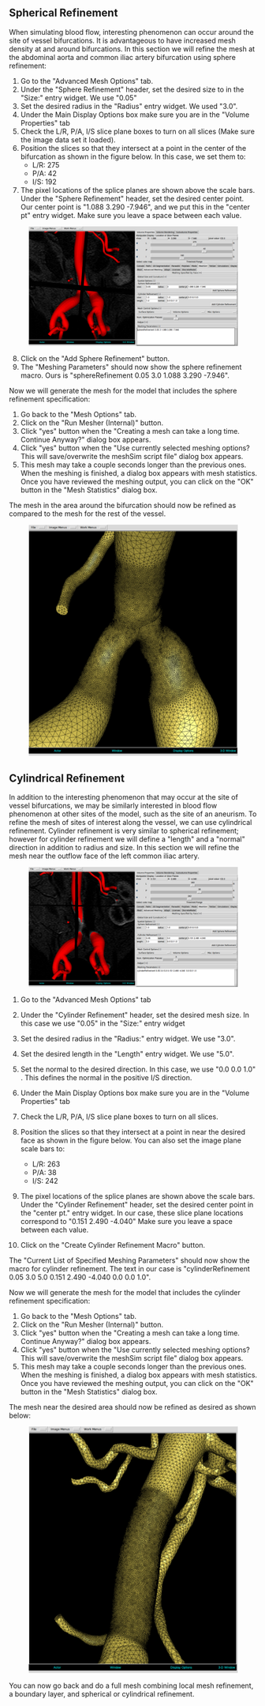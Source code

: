 ## Spherical Refinement

When simulating blood flow, interesting phenomenon can occur around the site of vessel bifurcations. It is advantageous to have increased mesh density at and around bifurcations. In this section we will refine the mesh at the abdominal aorta and common iliac artery bifurcation using sphere refinement:

1.	Go to the "Advanced Mesh Options" tab.
2.	Under the "Sphere Refinement" header, set the desired size to in the "Size:" entry widget. We use "0.05"
3.	Set the desired radius in the "Radius" entry widget. We used "3.0". 
4.	Under the Main Display Options box make sure you are in the "Volume Properties" tab
5.	Check the L/R, P/A, I/S slice plane boxes to turn on all slices (Make sure the image data set it loaded). 
6.	Position the slices so that they intersect at a point in the center of the bifurcation as shown in the figure below. In this case, we set them to:
   	- L/R: 275
	- P/A: 42
	- I/S: 192
7.	The pixel locations of the splice planes are shown above the scale bars. Under the "Sphere Refinement" header, set the desired center point. Our center point is "1.088 3.290 -7.946", and we put this in the "center pt" entry widget. Make sure you leave a space between each value. 
                                             
<figure>
  <img class="svImg svImgXl" src="documentation/meshing/img/MeshSim_SRefinement_Options.png">
  <figcaption class="svCaption" ></figcaption>
</figure>

8.	Click on the "Add Sphere Refinement" button. 
9.	The "Meshing Parameters" should now show the sphere refinement macro. Ours is "sphereRefinement 0.05 3.0 1.088 3.290 -7.946".

Now we will generate the mesh for the model that includes the sphere refinement specification:

1.	Go back to the "Mesh Options" tab.
2.	Click on the "Run Mesher (Internal)" button.
3.	Click "yes" button when the "Creating a mesh can take a long time. Continue Anyway?" dialog box appears.
4.	Click "yes" button when the "Use currently selected meshing options? This will save/overwrite the meshSim script file" dialog box appears.
5.	This mesh may take a couple seconds longer than the previous ones. When the meshing is finished, a dialog box appears with mesh statistics.  Once you have reviewed the meshing output, you can click on the "OK" button in the "Mesh Statistics" dialog box.

The mesh in the area around the bifurcation should now be refined as compared to the mesh for the rest of the vessel. 

<figure>
  <img class="svImg svImgMd" src="documentation/meshing/img/MeshSim_Sphere_Refinement.png">
  <figcaption class="svCaption" ></figcaption>
</figure>

## Cylindrical Refinement

In addition to the interesting phenomenon that may occur at the site of vessel bifurcations, we may be similarly interested in blood flow phenomenon at other sites of the model, such as the site of an aneurism. To refine the mesh of sites of interest along the vessel, we can use cylindrical refinement. Cylinder refinement is very similar to spherical refinement; however for cylinder refinement we will define a "length" and a "normal" direction in addition to radius and size. In this section we will refine the mesh near the outflow face of the left common iliac artery.

<figure>
  <img class="svImg svImgXl" src="documentation/meshing/img/MeshSim_Cylinder_Refinement_Options.png">
  <figcaption class="svCaption" ></figcaption>
</figure>

1.	Go to the "Advanced Mesh Options" tab
2.	Under the "Cylinder Refinement" header, set the desired mesh size. In this case we use "0.05" in the "Size:" entry widget
3.	Set the desired radius in the "Radius:" entry widget. We use "3.0".  
4.	Set the desired length in the "Length" entry widget. We use "5.0". 
5.	Set the normal to the desired direction. In this case, we use "0.0 0.0 1.0" . This defines the normal in the positive I/S direction.
6.	Under the Main Display Options box make sure you are in the "Volume Properties" tab
7.	Check the L/R, P/A, I/S slice plane boxes to turn on all slices. 
8.	Position the slices so that they intersect at a point in near the desired face as shown in the figure below. You can also set the image plane scale bars to:
   	- L/R: 263
	- P/A: 38
	- I/S: 242
9.	The pixel locations of the splice planes are shown above the scale bars. Under the "Cylinder Refinement" header, set the desired center point in the "center pt." entry widget. In our case, these slice plane locations correspond to  "0.151 2.490 -4.040"  Make sure you leave a space between each value. 

10.	Click on the "Create Cylinder Refinement Macro" button. 

 The "Current List of Specified Meshing Parameters" should now show the macro for cylinder refinement. The text in our case is "cylinderRefinement 0.05 3.0 5.0 0.151 2.490 -4.040 0.0 0.0 1.0".

Now we will generate the mesh for the model that includes the cylinder refinement specification:

1.	Go back to the "Mesh Options" tab.
2.	Click on the "Run Mesher (Internal)" button.
3.	Click "yes" button when the "Creating a mesh can take a long time. Continue Anyway?" dialog box appears.
4.	Click "yes" button when the "Use currently selected meshing options? This will save/overwrite the meshSim script file" dialog box appears.
5.	This mesh may take a couple seconds longer than the previous ones. When the meshing is finished, a dialog box appears with mesh statistics.  Once you have reviewed the meshing output, you can click on the "OK" button in the "Mesh Statistics" dialog box.

The mesh near the desired area should now be refined as desired as shown below:

<figure>
  <img class="svImg svImgMd" src="documentation/meshing/img/MeshSim_Cylinder_Refinement.png">
  <figcaption class="svCaption" ></figcaption>
</figure>

You can now go back and do a full mesh combining local mesh refinement, a boundary layer, and spherical or cylindrical refinement. 

